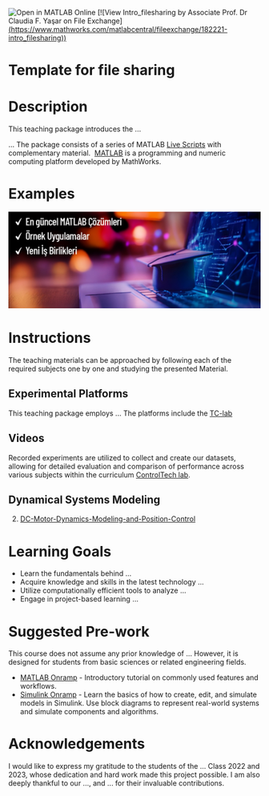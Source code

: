 
![Open in MATLAB Online](https://www.mathworks.com/images/responsive/global/open-in-matlab-online.svg)
[![View Intro_filesharing by Associate Prof. Dr Claudia F. Yaşar on File Exchange][(https://www.mathworks.com/matlabcentral/fileexchange/182221-intro_filesharing))](https://www.mathworks.com/matlabcentral/fileexchange/182221-intro_filesharing)

# Template for file sharing

# Description

This teaching package introduces the ...

... The package consists of a series of MATLAB [Live Scripts](https://www.mathworks.com/products/matlab/live-editor.html) with complementary material. 
[MATLAB](https://www.mathworks.com/products/matlab.html) is a programming and numeric computing platform developed by MathWorks.

# Examples 

<img src="Fig1.jpg" width="900">

# Instructions
The teaching materials can be approached by following each of the required subjects one by one and studying the presented Material.

## Experimental Platforms
This teaching package employs ...
The platforms include the [TC-lab](https://apmonitor.com/pdc/index.php/Main/ArduinoTemperatureControl) 

## Videos 
Recorded experiments are utilized to collect and create our datasets, allowing for detailed evaluation and comparison of performance across various subjects within the curriculum 
[ControlTech lab](https://www.youtube.com/channel/UC4HUYU5zKblBf-LD-CjEDWA).

## Dynamical Systems Modeling
2. [DC-Motor-Dynamics-Modeling-and-Position-Control](https://www.mathworks.com/matlabcentral/fileexchange/164976-dc-motor-dynamics-modeling-and-position-control)

# Learning Goals
- Learn the fundamentals behind ...
- Acquire knowledge and skills in the latest technology ...
- Utilize computationally efficient tools to analyze ...
- Engage in project-based learning ...

# Suggested Pre-work
This course does not assume any prior knowledge of ... However, it is designed for students from basic sciences or related engineering fields.
- [MATLAB Onramp](https://matlabacademy.mathworks.com/details/matlab-onramp/gettingstarted) - Introductory tutorial on commonly used features and workflows.
- [Simulink Onramp](https://matlabacademy.mathworks.com/details/simulink-onramp/simulink) - Learn the basics of how to create, edit, and simulate models in Simulink. 
Use block diagrams to represent real-world systems and simulate components and algorithms.

# Acknowledgements
I would like to express my gratitude to the students of the ...
Class 2022 and 2023, whose dedication and hard work made this project possible. 
I am also deeply thankful to our ..., and ... for their invaluable contributions.

